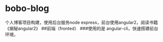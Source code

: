 # bobo-blog
个人博客项目构建，使用后台服务node express，前台使用angular2，阅读书籍《揭秘angular2》
##前端（fronted）
###使用的是 angular-cli，快速搭建前台环境，

